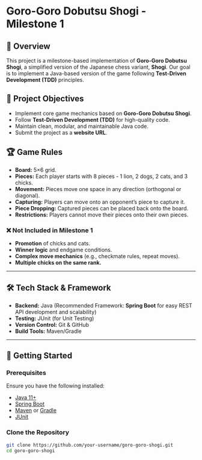 # Goro-Goro Dobutsu Shogi - Milestone 1

## 📌 Overview
This project is a milestone-based implementation of **Goro-Goro Dobutsu Shogi**, a simplified version of the Japanese chess variant, **Shogi**. Our goal is to implement a Java-based version of the game following **Test-Driven Development (TDD)** principles.

## 🎯 Project Objectives
- Implement core game mechanics based on **Goro-Goro Dobutsu Shogi**.
- Follow **Test-Driven Development (TDD)** for high-quality code.
- Maintain clean, modular, and maintainable Java code.
- Submit the project as a **website URL**.

## 🏆 Game Rules
- **Board:** 5×6 grid.
- **Pieces:** Each player starts with 8 pieces - 1 lion, 2 dogs, 2 cats, and 3 chicks.
- **Movement:** Pieces move one space in any direction (orthogonal or diagonal).
- **Capturing:** Players can move onto an opponent’s piece to capture it.
- **Piece Dropping:** Captured pieces can be placed back onto the board.
- **Restrictions:** Players cannot move their pieces onto their own pieces.

### ❌ **Not Included in Milestone 1**
- **Promotion** of chicks and cats.
- **Winner logic** and endgame conditions.
- **Complex move mechanics** (e.g., checkmate rules, repeat moves).
- **Multiple chicks on the same rank.**

---

## 🛠️ Tech Stack & Framework
- **Backend:** Java (Recommended Framework: **Spring Boot** for easy REST API development and scalability)
- **Testing:** JUnit (for Unit Testing)
- **Version Control:** Git & GitHub
- **Build Tools:** Maven/Gradle

---

## 🚀 Getting Started

### **Prerequisites**
Ensure you have the following installed:
- [Java 11+](https://adoptopenjdk.net/)
- [Spring Boot](https://spring.io/projects/spring-boot)
- [Maven](https://maven.apache.org/) or [Gradle](https://gradle.org/)
- [JUnit](https://junit.org/)

### **Clone the Repository**
```sh
git clone https://github.com/your-username/goro-goro-shogi.git
cd goro-goro-shogi
